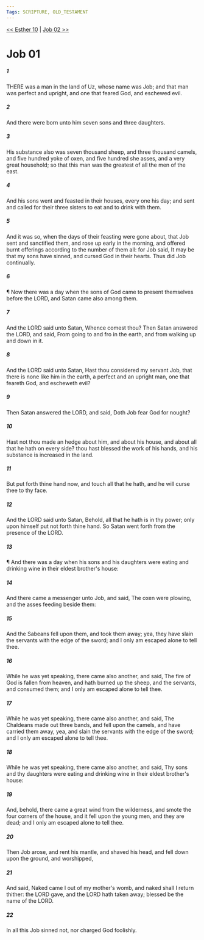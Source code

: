 ```yaml
---
Tags: SCRIPTURE, OLD_TESTAMENT
---
```


[<< Esther 10](OLD_TESTAMENT/17_Esther/Esther_10.md) | [Job 02 >>](OLD_TESTAMENT/18_Job/Job_02.md)

# Job 01

##### 1
 THERE was a man in the land of Uz, whose name was Job; and that man was perfect and upright, and one that feared God, and eschewed evil.
##### 2
 And there were born unto him seven sons and three daughters.
##### 3
 His substance also was seven thousand sheep, and three thousand camels, and five hundred yoke of oxen, and five hundred she asses, and a very great household; so that this man was the greatest of all the men of the east.
##### 4
 And his sons went and feasted in their houses, every one his day; and sent and called for their three sisters to eat and to drink with them.
##### 5
 And it was so, when the days of their feasting were gone about, that Job sent and sanctified them, and rose up early in the morning, and offered burnt offerings according to the number of them all: for Job said, It may be that my sons have sinned, and cursed God in their hearts.  Thus did Job continually.
##### 6
 ¶ Now there was a day when the sons of God came to present themselves before the LORD, and Satan came also among them.
##### 7
 And the LORD said unto Satan, Whence comest thou?  Then Satan answered the LORD, and said, From going to and fro in the earth, and from walking up and down in it.
##### 8
 And the LORD said unto Satan, Hast thou considered my servant Job, that there is none like him in the earth, a perfect and an upright man, one that feareth God, and escheweth evil?
##### 9
 Then Satan answered the LORD, and said, Doth Job fear God for nought?
##### 10
 Hast not thou made an hedge about him, and about his house, and about all that he hath on every side?  thou hast blessed the work of his hands, and his substance is increased in the land.
##### 11
 But put forth thine hand now, and touch all that he hath, and he will curse thee to thy face.
##### 12
 And the LORD said unto Satan, Behold, all that he hath is in thy power; only upon himself put not forth thine hand.  So Satan went forth from the presence of the LORD.
##### 13
 ¶ And there was a day when his sons and his daughters were eating and drinking wine in their eldest brother's house:
##### 14
 And there came a messenger unto Job, and said, The oxen were plowing, and the asses feeding beside them:
##### 15
 And the Sabeans fell upon them, and took them away; yea, they have slain the servants with the edge of the sword; and I only am escaped alone to tell thee.
##### 16
 While he was yet speaking, there came also another, and said, The fire of God is fallen from heaven, and hath burned up the sheep, and the servants, and consumed them; and I only am escaped alone to tell thee.
##### 17
 While he was yet speaking, there came also another, and said, The Chaldeans made out three bands, and fell upon the camels, and have carried them away, yea, and slain the servants with the edge of the sword; and I only am escaped alone to tell thee.
##### 18
 While he was yet speaking, there came also another, and said, Thy sons and thy daughters were eating and drinking wine in their eldest brother's house:
##### 19
 And, behold, there came a great wind from the wilderness, and smote the four corners of the house, and it fell upon the young men, and they are dead; and I only am escaped alone to tell thee.
##### 20
 Then Job arose, and rent his mantle, and shaved his head, and fell down upon the ground, and worshipped,
##### 21
 And said, Naked came I out of my mother's womb, and naked shall I return thither: the LORD gave, and the LORD hath taken away; blessed be the name of the LORD.
##### 22
 In all this Job sinned not, nor charged God foolishly.
